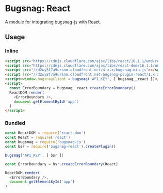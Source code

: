 # Bugsnag: React

A module for integrating [bugsnag-js](https://github.com/bugsnag/bugsnag-js) with [React](https://reactjs.org/).

## Usage

### Inline

```html
<script src="https://cdnjs.cloudflare.com/ajax/libs/react/16.1.1/umd/react.production.min.js"></script>
<script src="https://cdnjs.cloudflare.com/ajax/libs/react-dom/16.1.1/umd/react-dom.production.min.js"></script>
<script src="//d2wy8f7a9ursnm.cloudfront.net/4.x.x/bugsnag.min.js"></script>
<script src="//d2wy8f7a9ursnm.cloudfront.net/bugsnag-plugin-react/1.x.x/bugsnag-react.min.js"></script>
<script>window.bugsnagClient = bugsnag('API_KEY', [ bugsnag__react ])</script>
<script>
  const ErrorBoundary = bugsnag__react.createErrorBoundary()
  ReactDOM.render(
    <ErrorBoundary />,
    document.getElementById('app')
  )
</script>
```

### Bundled

```js
const ReactDOM = require('react-dom')
const React = require('react')
const bugsnag = require('bugsnag-js')
const bsr = require('bugsnag-react').createPlugin()

bugsnag('API_KEY', [ bsr ])

const ErrorBoundary = bsr.createErrorBoundary(React)

ReactDOM.render(
  <ErrorBoundary />,
  document.getElementById('app')
)
```
